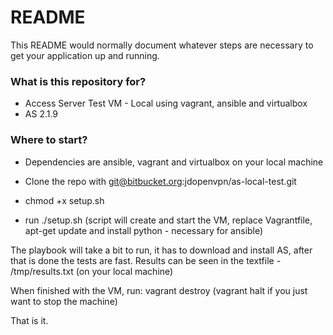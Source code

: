 # README #

This README would normally document whatever steps are necessary to get your application up and running.

### What is this repository for? ###

* Access Server Test VM - Local using vagrant, ansible and virtualbox
* AS 2.1.9

### Where to start? ###

* Dependencies are ansible, vagrant and virtualbox on your local machine

* Clone the repo with git@bitbucket.org:jdopenvpn/as-local-test.git
* chmod +x setup.sh
* run ./setup.sh (script will create and start the VM, replace Vagrantfile, apt-get update and install python - necessary for ansible) 

The playbook will take a bit to run, it has to download and install AS, after that is done the tests are fast.  Results can be seen in the textfile -
/tmp/results.txt (on your local machine)

When finished with the VM, run:
vagrant destroy (vagrant halt if you just want to stop the machine)

That is it.